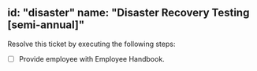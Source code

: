 id: "disaster"
name: "Disaster Recovery Testing [semi-annual]"
---

Resolve this ticket by executing the following steps:

- [ ] Provide employee with Employee Handbook.